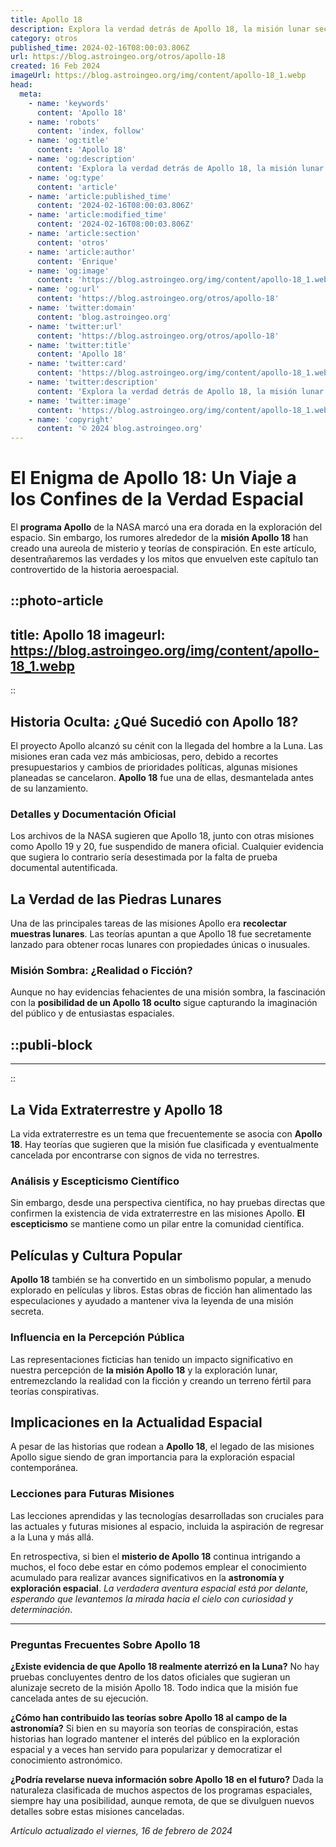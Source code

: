 ```yaml
---
title: Apollo 18
description: Explora la verdad detrás de Apollo 18, la misión lunar secreta. Hechos y teorías que desafían la historia oficial. Descubre más aquí.
category: otros
published_time: 2024-02-16T08:00:03.806Z
url: https://blog.astroingeo.org/otros/apollo-18
created: 16 Feb 2024
imageUrl: https://blog.astroingeo.org/img/content/apollo-18_1.webp
head:
  meta:
    - name: 'keywords'
      content: 'Apollo 18'
    - name: 'robots'
      content: 'index, follow'
    - name: 'og:title'
      content: 'Apollo 18'
    - name: 'og:description'
      content: 'Explora la verdad detrás de Apollo 18, la misión lunar secreta. Hechos y teorías que desafían la historia oficial. Descubre más aquí.'
    - name: 'og:type'
      content: 'article'
    - name: 'article:published_time'
      content: '2024-02-16T08:00:03.806Z'
    - name: 'article:modified_time'
      content: '2024-02-16T08:00:03.806Z'
    - name: 'article:section'
      content: 'otros'
    - name: 'article:author'
      content: 'Enrique'
    - name: 'og:image'
      content: 'https://blog.astroingeo.org/img/content/apollo-18_1.webp'
    - name: 'og:url'
      content: 'https://blog.astroingeo.org/otros/apollo-18'
    - name: 'twitter:domain'
      content: 'blog.astroingeo.org'
    - name: 'twitter:url'
      content: 'https://blog.astroingeo.org/otros/apollo-18'
    - name: 'twitter:title'
      content: 'Apollo 18'
    - name: 'twitter:card'
      content: 'https://blog.astroingeo.org/img/content/apollo-18_1.webp'
    - name: 'twitter:description'
      content: 'Explora la verdad detrás de Apollo 18, la misión lunar secreta. Hechos y teorías que desafían la historia oficial. Descubre más aquí.'
    - name: 'twitter:image'
      content: 'https://blog.astroingeo.org/img/content/apollo-18_1.webp'
    - name: 'copyright'
      content: '© 2024 blog.astroingeo.org'
---
```

# El Enigma de Apollo 18: Un Viaje a los Confines de la Verdad Espacial

El **programa Apollo** de la NASA marcó una era dorada en la exploración del espacio. Sin embargo, los rumores alrededor de la **misión Apollo 18** han creado una aureola de misterio y teorías de conspiración. En este artículo, desentrañaremos las verdades y los mitos que envuelven este capítulo tan controvertido de la historia aeroespacial.


::photo-article
---
title: Apollo 18
imageurl: https://blog.astroingeo.org/img/content/apollo-18_1.webp
---
::


## Historia Oculta: ¿Qué Sucedió con Apollo 18?

El proyecto Apollo alcanzó su cénit con la llegada del hombre a la Luna. Las misiones eran cada vez más ambiciosas, pero, debido a recortes presupuestarios y cambios de prioridades políticas, algunas misiones planeadas se cancelaron. **Apollo 18** fue una de ellas, desmantelada antes de su lanzamiento.

### Detalles y Documentación Oficial
Los archivos de la NASA sugieren que Apollo 18, junto con otras misiones como Apollo 19 y 20, fue suspendido de manera oficial. Cualquier evidencia que sugiera lo contrario sería desestimada por la falta de prueba documental autentificada.

## La Verdad de las Piedras Lunares

Una de las principales tareas de las misiones Apollo era **recolectar muestras lunares**. Las teorías apuntan a que Apollo 18 fue secretamente lanzado para obtener rocas lunares con propiedades únicas o inusuales.

### Misión Sombra: ¿Realidad o Ficción?
Aunque no hay evidencias fehacientes de una misión sombra, la fascinación con la **posibilidad de un Apollo 18 oculto** sigue capturando la imaginación del público y de entusiastas espaciales.


  ::publi-block
  ---
  ---
  ::
  
  
## La Vida Extraterrestre y Apollo 18

La vida extraterrestre es un tema que frecuentemente se asocia con **Apollo 18**. Hay teorías que sugieren que la misión fue clasificada y eventualmente cancelada por encontrarse con signos de vida no terrestres.

### Análisis y Escepticismo Científico
Sin embargo, desde una perspectiva científica, no hay pruebas directas que confirmen la existencia de vida extraterrestre en las misiones Apollo. **El escepticismo** se mantiene como un pilar entre la comunidad científica.

## Películas y Cultura Popular

**Apollo 18** también se ha convertido en un simbolismo popular, a menudo explorado en películas y libros. Estas obras de ficción han alimentado las especulaciones y ayudado a mantener viva la leyenda de una misión secreta.

### Influencia en la Percepción Pública
Las representaciones ficticias han tenido un impacto significativo en nuestra percepción de **la misión Apollo 18** y la exploración lunar, entremezclando la realidad con la ficción y creando un terreno fértil para teorías conspirativas.

## Implicaciones en la Actualidad Espacial

A pesar de las historias que rodean a **Apollo 18**, el legado de las misiones Apollo sigue siendo de gran importancia para la exploración espacial contemporánea.

### Lecciones para Futuras Misiones
Las lecciones aprendidas y las tecnologías desarrolladas son cruciales para las actuales y futuras misiones al espacio, incluida la aspiración de regresar a la Luna y más allá.

En retrospectiva, si bien el **misterio de Apollo 18** continua intrigando a muchos, el foco debe estar en cómo podemos emplear el conocimiento acumulado para realizar avances significativos en la **astronomía y exploración espacial**. *La verdadera aventura espacial está por delante, esperando que levantemos la mirada hacia el cielo con curiosidad y determinación*.

---

### Preguntas Frecuentes Sobre Apollo 18

**¿Existe evidencia de que Apollo 18 realmente aterrizó en la Luna?**
No hay pruebas concluyentes dentro de los datos oficiales que sugieran un alunizaje secreto de la misión Apollo 18. Todo indica que la misión fue cancelada antes de su ejecución.

**¿Cómo han contribuido las teorías sobre Apollo 18 al campo de la astronomía?**
Si bien en su mayoría son teorías de conspiración, estas historias han logrado mantener el interés del público en la exploración espacial y a veces han servido para popularizar y democratizar el conocimiento astronómico.

**¿Podría revelarse nueva información sobre Apollo 18 en el futuro?**
Dada la naturaleza clasificada de muchos aspectos de los programas espaciales, siempre hay una posibilidad, aunque remota, de que se divulguen nuevos detalles sobre estas misiones canceladas.

_Artículo actualizado el viernes, 16 de febrero de 2024_
